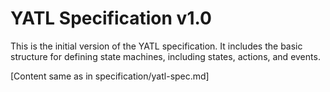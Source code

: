 # YATL Specification v1.0

This is the initial version of the YATL specification. It includes the basic structure for defining state machines, including states, actions, and events.

[Content same as in specification/yatl-spec.md]
